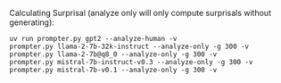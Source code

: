 Calculating Surprisal (analyze only will only compute surprisals without generating):
```
uv run prompter.py gpt2 --analyze-human -v
prompter.py llama-2-7b-32k-instruct --analyze-only -g 300 -v
prompter.py llama-2-7b@q8_0 --analyze-only -g 300 -v
prompter.py mistral-7b-instruct-v0.3 --analyze-only -g 300 -v
prompter.py mistral-7b-v0.1 --analyze-only -g 300 -v
```
